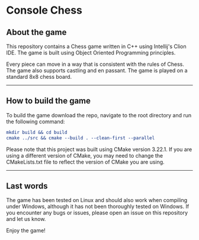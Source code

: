 # Console Chess

## About the game
This repository contains a Chess game written in C++ using Intellij's Clion IDE. The game is built using Object Oriented Programming principles.

Every piece can move in a way that is consistent with the rules of Chess. The game also supports castling and en passant. The game is played on a standard 8x8 chess board.

---

## How to build the game

To build the game download the repo, navigate to the root directory and run the following command:
``` Cmake
mkdir build && cd build
cmake ../src && cmake --build . --clean-first --parallel
```
Please note that this project was built using CMake version 3.22.1. If you are using a different version of CMake, you may need to change the CMakeLists.txt file to reflect the version of CMake you are using.


---

## Last words

The game has been tested on Linux and should also work when compiling under Windows, although it has not been thoroughly tested on Windows. If you encounter any bugs or issues, please open an issue on this repository and let us know.

Enjoy the game!